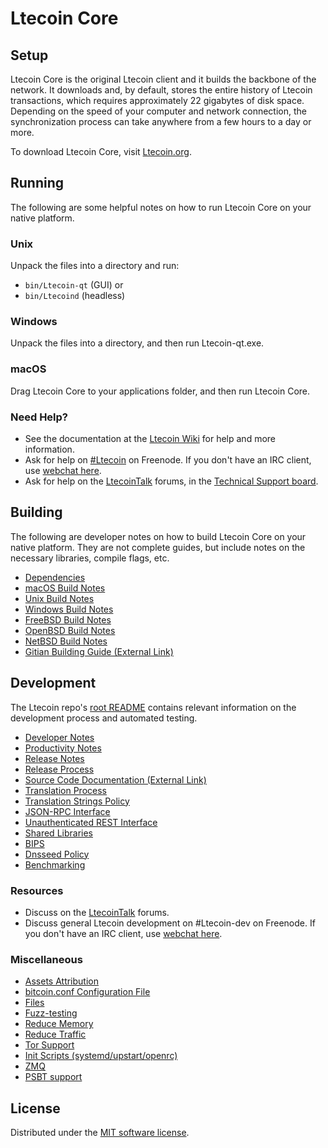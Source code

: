 Ltecoin Core
=============

Setup
---------------------
Ltecoin Core is the original Ltecoin client and it builds the backbone of the network. It downloads and, by default, stores the entire history of Ltecoin transactions, which requires approximately 22 gigabytes of disk space. Depending on the speed of your computer and network connection, the synchronization process can take anywhere from a few hours to a day or more.

To download Ltecoin Core, visit [Ltecoin.org](https://Ltecoin.org/).

Running
---------------------
The following are some helpful notes on how to run Ltecoin Core on your native platform.

### Unix

Unpack the files into a directory and run:

- `bin/Ltecoin-qt` (GUI) or
- `bin/Ltecoind` (headless)

### Windows

Unpack the files into a directory, and then run Ltecoin-qt.exe.

### macOS

Drag Ltecoin Core to your applications folder, and then run Ltecoin Core.

### Need Help?

* See the documentation at the [Ltecoin Wiki](https://Ltecoin.info/) for help and more information.
* Ask for help on [#Ltecoin](https://webchat.freenode.net/#Ltecoin) on Freenode. If you don't have an IRC client, use [webchat here](https://webchat.freenode.net/#Ltecoin).
* Ask for help on the [LtecoinTalk](https://Ltecointalk.io/) forums, in the [Technical Support board](https://Ltecointalk.io/c/technical-support).

Building
---------------------
The following are developer notes on how to build Ltecoin Core on your native platform. They are not complete guides, but include notes on the necessary libraries, compile flags, etc.

- [Dependencies](dependencies.md)
- [macOS Build Notes](build-osx.md)
- [Unix Build Notes](build-unix.md)
- [Windows Build Notes](build-windows.md)
- [FreeBSD Build Notes](build-freebsd.md)
- [OpenBSD Build Notes](build-openbsd.md)
- [NetBSD Build Notes](build-netbsd.md)
- [Gitian Building Guide (External Link)](https://github.com/bitcoin-core/docs/blob/master/gitian-building.md)

Development
---------------------
The Ltecoin repo's [root README](/README.md) contains relevant information on the development process and automated testing.

- [Developer Notes](developer-notes.md)
- [Productivity Notes](productivity.md)
- [Release Notes](release-notes.md)
- [Release Process](release-process.md)
- [Source Code Documentation (External Link)](https://doxygen.bitcoincore.org/)
- [Translation Process](translation_process.md)
- [Translation Strings Policy](translation_strings_policy.md)
- [JSON-RPC Interface](JSON-RPC-interface.md)
- [Unauthenticated REST Interface](REST-interface.md)
- [Shared Libraries](shared-libraries.md)
- [BIPS](bips.md)
- [Dnsseed Policy](dnsseed-policy.md)
- [Benchmarking](benchmarking.md)

### Resources
* Discuss on the [LtecoinTalk](https://Ltecointalk.io/) forums.
* Discuss general Ltecoin development on #Ltecoin-dev on Freenode. If you don't have an IRC client, use [webchat here](https://webchat.freenode.net/#Ltecoin-dev).

### Miscellaneous
- [Assets Attribution](assets-attribution.md)
- [bitcoin.conf Configuration File](bitcoin-conf.md)
- [Files](files.md)
- [Fuzz-testing](fuzzing.md)
- [Reduce Memory](reduce-memory.md)
- [Reduce Traffic](reduce-traffic.md)
- [Tor Support](tor.md)
- [Init Scripts (systemd/upstart/openrc)](init.md)
- [ZMQ](zmq.md)
- [PSBT support](psbt.md)

License
---------------------
Distributed under the [MIT software license](/COPYING).
